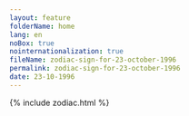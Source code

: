```yaml
---
layout: feature
folderName: home
lang: en
noBox: true
nointernationalization: true
fileName: zodiac-sign-for-23-october-1996
permalink: zodiac-sign-for-23-october-1996
date: 23-10-1996
---
```

{% include zodiac.html %}

